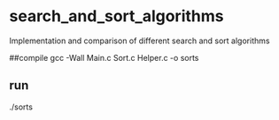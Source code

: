 # search_and_sort_algorithms
Implementation and comparison of different search and sort algorithms

##compile 
gcc -Wall Main.c Sort.c Helper.c -o sorts

## run
./sorts